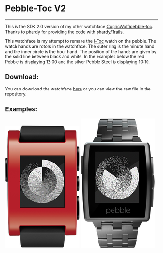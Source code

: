 # Pebble-Toc V2
---

This is the SDK 2.0 version of my other watchface [CupricWolf/pebble-toc](https://github.com/CupricWolf/pebble-toc).
Thanks to [phardy](https://github.com/phardy) for providing the code with [phardy/Trails.](https://github.com/phardy/Trails)

This watchface is my attempt to remake the [i-Toc](http://www.i-toc.com/) watch on the pebble.
The watch hands are rotors in the watchface.
The outer ring is the minute hand and the inner circle is the hour hand.
The position of the hands are given by the solid line between black and white.
In the examples below the red Pebble is displaying 12:00 and the silver Pebble Steel is displaying 10:10.

## Download:
You can download the watchface [here](https://apps.getpebble.com/applications/54ecd476d9c53bc88a0000d5) or you can view the raw file in the repository.

## Examples:

![Photo](/examples/example_1.png "This one reads 12:00") ![Photo](/examples/example_2.png "This one reads 10:10")
